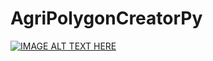 # AgriPolygonCreatorPy

[![IMAGE ALT TEXT HERE](https://img.youtube.com/vi/87BZEx0QKnA/0.jpg)](https://www.youtube.com/watch?v=87BZEx0QKnA)








